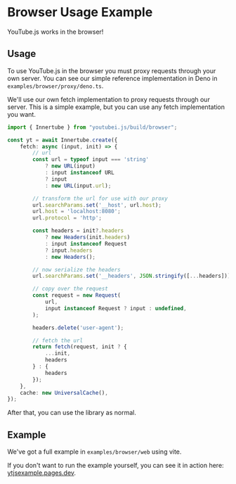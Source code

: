 # Browser Usage Example

YouTube.js works in the browser!

## Usage

To use YouTube.js in the browser you must proxy requests through your own server. You can see our simple reference implementation in Deno in `examples/browser/proxy/deno.ts`.

We'll use our own fetch implementation to proxy requests through our server. This is a simple example, but you can use any fetch implementation you want.

```ts
import { Innertube } from "youtubei.js/build/browser";

const yt = await Innertube.create({
    fetch: async (input, init) => {
        // url
        const url = typeof input === 'string'
            ? new URL(input)
            : input instanceof URL
            ? input
            : new URL(input.url);

        // transform the url for use with our proxy
        url.searchParams.set('__host', url.host);
        url.host = 'localhost:8080';
        url.protocol = 'http';

        const headers = init?.headers
            ? new Headers(init.headers)
            : input instanceof Request
            ? input.headers
            : new Headers();

        // now serialize the headers
        url.searchParams.set('__headers', JSON.stringify([...headers]));

        // copy over the request
        const request = new Request(
            url,
            input instanceof Request ? input : undefined,
        );

        headers.delete('user-agent');

        // fetch the url
        return fetch(request, init ? {
            ...init,
            headers
        } : {
            headers
        });
    },
    cache: new UniversalCache(),
});
```

After that, you can use the library as normal.

## Example

We've got a full example in `examples/browser/web` using vite.

If you don't want to run the example yourself, you can see it in action here: [ytjsexample.pages.dev](https://ytjsexample.pages.dev/).